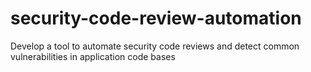 # security-code-review-automation
Develop a tool to automate security code reviews and detect common vulnerabilities in application code bases
